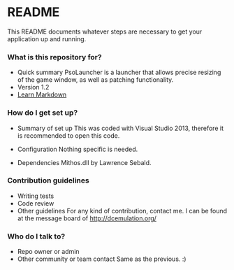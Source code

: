 # README #

This README documents whatever steps are necessary to get your application up and running.

### What is this repository for? ###

* Quick summary
PsoLauncher is a launcher that allows precise resizing of the game window, as well as patching functionality.
* Version
1.2
* [Learn Markdown](https://bitbucket.org/tutorials/markdowndemo)

### How do I get set up? ###

* Summary of set up
This was coded with Visual Studio 2013, therefore it is recommended to open this code.

* Configuration
Nothing specific is needed.

* Dependencies
Mithos.dll by Lawrence Sebald. 

### Contribution guidelines ###

* Writing tests
* Code review
* Other guidelines
For any kind of contribution, contact me. I can be found at the message board of http://dcemulation.org/

### Who do I talk to? ###

* Repo owner or admin
* Other community or team contact
Same as the previous. :)